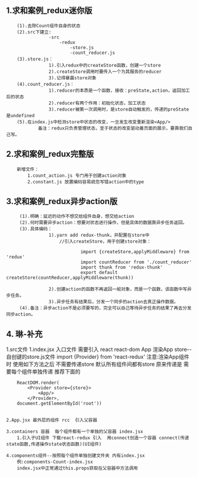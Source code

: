 ## 1.求和案例_redux迷你版

		(1).去除Count组件自身的状态
		(2).src下建立:
					-src
						-redux
							-store.js
							-count_reducer.js
		(3).store.js：
					1).引入redux中的createStore函数，创建一个store
					2).createStore调用时要传入一个为其服务的reducer
					3).记得暴露store对象
		(4).count_reducer.js：
					1).reducer的本质是一个函数，接收：preState,action，返回加工后的状态
					2).reducer有两个作用：初始化状态，加工状态
					3).reducer被第一次调用时，是store自动触发的，传递的preState是undefined
		(5).在index.js中检测store中状态的改变，一旦发生改变重新渲染<App/>
				备注：redux只负责管理状态，至于状态的改变驱动着页面的展示，要靠我们自己写。

## 2.求和案例_redux完整版

		新增文件：
			1.count_action.js 专门用于创建action对象
			2.constant.js 放置编码容易疏忽写错action中的type

## 3.求和案例_redux异步action版

		 (1).明确：延迟的动作不想交给组件自身，想交给action
		 (2).何时需要异步action：想要对状态进行操作，但是具体的数据靠异步任务返回。
		 (3).具体编码：
		 			1).yarn add redux-thunk，并配置在store中
					 	//引入createStore，用于创建store对象：
						 
								import {createStore,applyMiddleware} from 'redux'
								import countReducer from './count_reducer'
								import thunk from 'redux-thunk'
								export default createStore(countReducer,applyMiddleware(thunk))
	
		 			2).创建action的函数不再返回一般对象，而是一个函数，该函数中写异步任务。
		 			3).异步任务有结果后，分发一个同步的action去真正操作数据。
		 (4).备注：异步action不是必须要写的，完全可以自己等待异步任务的结果了再去分发同步action。

## 4. 琳-补充

1.src文件
	1.index.jsx  入口文件  需要引入 
		react  react-dom  App  渲染App store--自创键的store.js文件
		import {Provider} from 'react-redux'
	注意:渲染App组件时 使用如下方法之后 不需要传递store 默认所有组件间都有store 
			原来传递是<App store={store}/> 需要每个组件单独传递  推荐下面的

		ReactDOM.render(
			<Provider store={store}>
				<App/>
			</Provider>,
		document.getElementById('root'))


	2.App.jsx 最外层的组件 rcc  引入父容器 
	
	3.containers 容器  每个组件都有一个单独的父容器 index.jsx
		1.引入子UI组件 下载react-redux 引入  用connect创造一个容器 connect(传递state函数,传递操作state状态函数)(UI组件)
	
	4.components组件--按照每个组件单独创建文件夹 内有index.jsx
		例:components-Count-index.jsx
		index.jsx中正常通过this.props获取在父容器中方法调用

